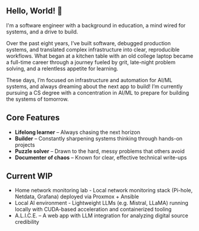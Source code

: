 ## Hello, World! 🪷

I'm a software engineer with a background in education, a mind wired for systems, and a drive to build.

Over the past eight years, I’ve built software, debugged production systems, and translated complex infrastructure into 
clear, reproducible workflows. What began at a kitchen table with an old college laptop became a full-time career through 
a journey fueled by grit, late-night problem solving, and a relentless appetite for learning.

These days, I’m focused on infrastructure and automation for AI/ML systems, and always dreaming about the next app to 
build! I’m currently pursuing a CS degree with a concentration in AI/ML to prepare for building the systems of tomorrow.

## Core Features

- **Lifelong learner** – Always chasing the next horizon  
- **Builder** – Constantly sharpening systems thinking through hands-on projects  
- **Puzzle solver** – Drawn to the hard, messy problems that others avoid  
- **Documenter of chaos** – Known for clear, effective technical write-ups  

## Current WIP

- Home network monitoring lab - Local network monitoring stack (Pi-hole, Netdata, Grafana) deployed via Proxmox + Ansible
- Local AI environment - Lightweight LLMs (e.g. Mistral, LLaMA) running locally with CUDA-based acceleration and containerized tooling
- A.L.I.C.E. – A web app with LLM integration for analyzing digital source credibility  

<!--
**JeannieFallon/JeannieFallon** is a ✨ _special_ ✨ repository because its `README.md` (this file) appears on your GitHub profile.

Here are some ideas to get you started:

- 🔭 I’m currently working on ...
- 🌱 I’m currently learning ...
- 👯 I’m looking to collaborate on ...
- 🤔 I’m looking for help with ...
- 💬 Ask me about ...
- 📫 How to reach me: ...
- 😄 Pronouns: ...
- ⚡ Fun fact: ...
-->
